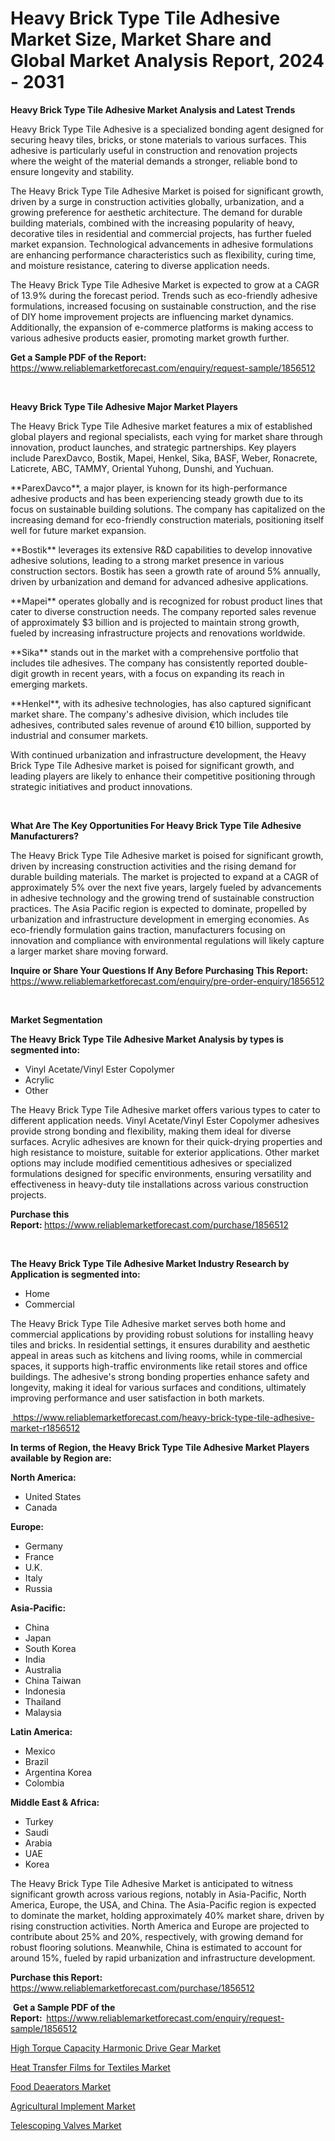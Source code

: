 <p><h1>Heavy Brick Type Tile Adhesive Market Size, Market Share and Global Market Analysis Report, 2024 - 2031</h1></p><p><strong>Heavy Brick Type Tile Adhesive Market Analysis and Latest Trends</strong></p>
<p><p>Heavy Brick Type Tile Adhesive is a specialized bonding agent designed for securing heavy tiles, bricks, or stone materials to various surfaces. This adhesive is particularly useful in construction and renovation projects where the weight of the material demands a stronger, reliable bond to ensure longevity and stability.</p><p>The Heavy Brick Type Tile Adhesive Market is poised for significant growth, driven by a surge in construction activities globally, urbanization, and a growing preference for aesthetic architecture. The demand for durable building materials, combined with the increasing popularity of heavy, decorative tiles in residential and commercial projects, has further fueled market expansion. Technological advancements in adhesive formulations are enhancing performance characteristics such as flexibility, curing time, and moisture resistance, catering to diverse application needs.</p><p>The Heavy Brick Type Tile Adhesive Market is expected to grow at a CAGR of 13.9% during the forecast period. Trends such as eco-friendly adhesive formulations, increased focusing on sustainable construction, and the rise of DIY home improvement projects are influencing market dynamics. Additionally, the expansion of e-commerce platforms is making access to various adhesive products easier, promoting market growth further.</p></p>
<p><strong>Get a Sample PDF of the Report:&nbsp;</strong> <a href="https://www.reliablemarketforecast.com/enquiry/request-sample/1856512?utm_campaign=1108&utm_medium=2&utm_source=Github&utm_content=ia&utm_term=20102024&utm_id=heavy-brick-type-tile-adhesive">https://www.reliablemarketforecast.com/enquiry/request-sample/1856512</a></p>
<p>&nbsp;</p>
<p><strong>Heavy Brick Type Tile Adhesive Major Market Players</strong></p>
<p><p>The Heavy Brick Type Tile Adhesive market features a mix of established global players and regional specialists, each vying for market share through innovation, product launches, and strategic partnerships. Key players include ParexDavco, Bostik, Mapei, Henkel, Sika, BASF, Weber, Ronacrete, Laticrete, ABC, TAMMY, Oriental Yuhong, Dunshi, and Yuchuan.</p><p>**ParexDavco**, a major player, is known for its high-performance adhesive products and has been experiencing steady growth due to its focus on sustainable building solutions. The company has capitalized on the increasing demand for eco-friendly construction materials, positioning itself well for future market expansion.</p><p>**Bostik** leverages its extensive R&D capabilities to develop innovative adhesive solutions, leading to a strong market presence in various construction sectors. Bostik has seen a growth rate of around 5% annually, driven by urbanization and demand for advanced adhesive applications.</p><p>**Mapei** operates globally and is recognized for robust product lines that cater to diverse construction needs. The company reported sales revenue of approximately $3 billion and is projected to maintain strong growth, fueled by increasing infrastructure projects and renovations worldwide.</p><p>**Sika** stands out in the market with a comprehensive portfolio that includes tile adhesives. The company has consistently reported double-digit growth in recent years, with a focus on expanding its reach in emerging markets.</p><p>**Henkel**, with its adhesive technologies, has also captured significant market share. The company's adhesive division, which includes tile adhesives, contributed sales revenue of around €10 billion, supported by industrial and consumer markets.</p><p>With continued urbanization and infrastructure development, the Heavy Brick Type Tile Adhesive market is poised for significant growth, and leading players are likely to enhance their competitive positioning through strategic initiatives and product innovations.</p></p>
<p>&nbsp;</p>
<p><strong>What Are The Key Opportunities For Heavy Brick Type Tile Adhesive Manufacturers?</strong></p>
<p><p>The Heavy Brick Type Tile Adhesive market is poised for significant growth, driven by increasing construction activities and the rising demand for durable building materials. The market is projected to expand at a CAGR of approximately 5% over the next five years, largely fueled by advancements in adhesive technology and the growing trend of sustainable construction practices. The Asia Pacific region is expected to dominate, propelled by urbanization and infrastructure development in emerging economies. As eco-friendly formulation gains traction, manufacturers focusing on innovation and compliance with environmental regulations will likely capture a larger market share moving forward.</p></p>
<p><strong>Inquire or Share Your Questions If Any Before Purchasing This Report:</strong> <a href="https://www.reliablemarketforecast.com/enquiry/pre-order-enquiry/1856512?utm_campaign=1108&utm_medium=2&utm_source=Github&utm_content=ia&utm_term=20102024&utm_id=heavy-brick-type-tile-adhesive">https://www.reliablemarketforecast.com/enquiry/pre-order-enquiry/1856512</a></p>
<p>&nbsp;</p>
<p><strong>Market Segmentation</strong></p>
<p><strong>The Heavy Brick Type Tile Adhesive Market Analysis by types is segmented into:</strong></p>
<p><ul><li>Vinyl Acetate/Vinyl Ester Copolymer</li><li>Acrylic</li><li>Other</li></ul></p>
<p><p>The Heavy Brick Type Tile Adhesive market offers various types to cater to different application needs. Vinyl Acetate/Vinyl Ester Copolymer adhesives provide strong bonding and flexibility, making them ideal for diverse surfaces. Acrylic adhesives are known for their quick-drying properties and high resistance to moisture, suitable for exterior applications. Other market options may include modified cementitious adhesives or specialized formulations designed for specific environments, ensuring versatility and effectiveness in heavy-duty tile installations across various construction projects.</p></p>
<p><strong>Purchase this Report:&nbsp;</strong><a href="https://www.reliablemarketforecast.com/purchase/1856512?utm_campaign=1108&utm_medium=2&utm_source=Github&utm_content=ia&utm_term=20102024&utm_id=heavy-brick-type-tile-adhesive">https://www.reliablemarketforecast.com/purchase/1856512</a></p>
<p>&nbsp;</p>
<p><strong>The Heavy Brick Type Tile Adhesive Market Industry Research by Application is segmented into:</strong></p>
<p><ul><li>Home</li><li>Commercial</li></ul></p>
<p><p>The Heavy Brick Type Tile Adhesive market serves both home and commercial applications by providing robust solutions for installing heavy tiles and bricks. In residential settings, it ensures durability and aesthetic appeal in areas such as kitchens and living rooms, while in commercial spaces, it supports high-traffic environments like retail stores and office buildings. The adhesive's strong bonding properties enhance safety and longevity, making it ideal for various surfaces and conditions, ultimately improving performance and user satisfaction in both markets.</p></p>
<p><a href="https://www.reliablemarketforecast.com/heavy-brick-type-tile-adhesive-market-r1856512?utm_campaign=1108&utm_medium=2&utm_source=Github&utm_content=ia&utm_term=20102024&utm_id=heavy-brick-type-tile-adhesive">&nbsp;https://www.reliablemarketforecast.com/heavy-brick-type-tile-adhesive-market-r1856512</a></p>
<p><strong>In terms of Region, the Heavy Brick Type Tile Adhesive Market Players available by Region are:</strong></p>
<p>
    <p> <strong> North America: </strong>
        <ul>
            <li>United States</li>
            <li>Canada</li>
        </ul>
        </p> 
    <p> <strong> Europe: </strong>
        <ul>
            <li>Germany</li>
            <li>France</li>
            <li>U.K.</li>
            <li>Italy</li>
            <li>Russia</li>
        </ul>
        </p> 
    <p> <strong> Asia-Pacific: </strong>
        <ul>
            <li>China</li>
            <li>Japan</li>
            <li>South Korea</li>
            <li>India</li>
            <li>Australia</li>
            <li>China Taiwan</li>
            <li>Indonesia</li>
            <li>Thailand</li>
            <li>Malaysia</li>
        </ul>
        </p> 
    <p> <strong> Latin America: </strong>
        <ul>
            <li>Mexico</li>
            <li>Brazil</li>
            <li>Argentina Korea</li>
            <li>Colombia</li>
        </ul>
        </p> 
    <p> <strong> Middle East & Africa: </strong>
        <ul>
            <li>Turkey</li>
            <li>Saudi</li>
            <li>Arabia</li>
            <li>UAE</li>
            <li>Korea</li>
        </ul>
    </p>
    </p>
<p><p>The Heavy Brick Type Tile Adhesive Market is anticipated to witness significant growth across various regions, notably in Asia-Pacific, North America, Europe, the USA, and China. The Asia-Pacific region is expected to dominate the market, holding approximately 40% market share, driven by rising construction activities. North America and Europe are projected to contribute about 25% and 20%, respectively, with growing demand for robust flooring solutions. Meanwhile, China is estimated to account for around 15%, fueled by rapid urbanization and infrastructure development.</p></p>
<p><strong>Purchase this Report: </strong><a href="https://www.reliablemarketforecast.com/purchase/1856512?utm_campaign=1108&utm_medium=2&utm_source=Github&utm_content=ia&utm_term=20102024&utm_id=heavy-brick-type-tile-adhesive">https://www.reliablemarketforecast.com/purchase/1856512</a></p>
<p>&nbsp;<strong>Get a Sample PDF of the Report:&nbsp;&nbsp;</strong><a href="https://www.reliablemarketforecast.com/enquiry/request-sample/1856512?utm_campaign=1108&utm_medium=2&utm_source=Github&utm_content=ia&utm_term=20102024&utm_id=heavy-brick-type-tile-adhesive">https://www.reliablemarketforecast.com/enquiry/request-sample/1856512</a></p>
<p><strong></strong></p>
<p><p><a href="https://github.com/nekolalrclippo/Market-Research-Report-List-1/blob/main/high-torque-capacity-harmonic-drive-gear-market.md?utm_campaign=1108&utm_medium=2&utm_source=Github&utm_content=ia&utm_term=20102024&utm_id=heavy-brick-type-tile-adhesive">High Torque Capacity Harmonic Drive Gear Market</a></p><p><a href="https://github.com/cecilebbruhter/Market-Research-Report-List-1/blob/main/heat-transfer-films-for-textiles-market.md?utm_campaign=1108&utm_medium=2&utm_source=Github&utm_content=ia&utm_term=20102024&utm_id=heavy-brick-type-tile-adhesive">Heat Transfer Films for Textiles Market</a></p><p><a href="https://www.linkedin.com/pulse/global-food-deaerators-market-trends-analysis-future-growth-cdlwc?utm_campaign=1108&utm_medium=2&utm_source=Github&utm_content=ia&utm_term=20102024&utm_id=heavy-brick-type-tile-adhesive">Food Deaerators Market</a></p><p><a href="https://www.linkedin.com/pulse/agricultural-implement-market-evolution-key-trends-regional-lfkzc?utm_campaign=1108&utm_medium=2&utm_source=Github&utm_content=ia&utm_term=20102024&utm_id=heavy-brick-type-tile-adhesive">Agricultural Implement Market</a></p><p><a href="https://www.linkedin.com/pulse/global-telescoping-valves-market-focus-application-end-use-industry-dpibc?utm_campaign=1108&utm_medium=2&utm_source=Github&utm_content=ia&utm_term=20102024&utm_id=heavy-brick-type-tile-adhesive">Telescoping Valves Market</a></p></p>